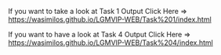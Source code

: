 If you want to take a look at Task 1 Output
Click Here => https://wasimilos.github.io/LGMVIP-WEB/Task%201/index.html

If you want to have a look at Task 4 Output
Click Here => https://wasimilos.github.io/LGMVIP-WEB/Task%204/index.html
